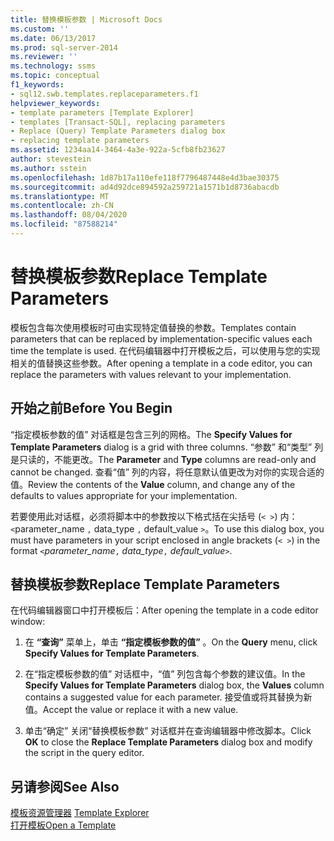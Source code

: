 ```yaml
---
title: 替换模板参数 | Microsoft Docs
ms.custom: ''
ms.date: 06/13/2017
ms.prod: sql-server-2014
ms.reviewer: ''
ms.technology: ssms
ms.topic: conceptual
f1_keywords:
- sql12.swb.templates.replaceparameters.f1
helpviewer_keywords:
- template parameters [Template Explorer]
- templates [Transact-SQL], replacing parameters
- Replace (Query) Template Parameters dialog box
- replacing template parameters
ms.assetid: 1234aa14-3464-4a3e-922a-5cfb8fb23627
author: stevestein
ms.author: sstein
ms.openlocfilehash: 1d87b17a110efe118f7796487448e4d3bae30375
ms.sourcegitcommit: ad4d92dce894592a259721a1571b1d8736abacdb
ms.translationtype: MT
ms.contentlocale: zh-CN
ms.lasthandoff: 08/04/2020
ms.locfileid: "87588214"
---
```

# <a name="replace-template-parameters"></a><span data-ttu-id="2abe9-102">替换模板参数</span><span class="sxs-lookup"><span data-stu-id="2abe9-102">Replace Template Parameters</span></span>
  <span data-ttu-id="2abe9-103">模板包含每次使用模板时可由实现特定值替换的参数。</span><span class="sxs-lookup"><span data-stu-id="2abe9-103">Templates contain parameters that can be replaced by implementation-specific values each time the template is used.</span></span> <span data-ttu-id="2abe9-104">在代码编辑器中打开模板之后，可以使用与您的实现相关的值替换这些参数。</span><span class="sxs-lookup"><span data-stu-id="2abe9-104">After opening a template in a code editor, you can replace the parameters with values relevant to your implementation.</span></span>  
  
## <a name="before-you-begin"></a><span data-ttu-id="2abe9-105">开始之前</span><span class="sxs-lookup"><span data-stu-id="2abe9-105">Before You Begin</span></span>  
 <span data-ttu-id="2abe9-106">“指定模板参数的值”  对话框是包含三列的网格。</span><span class="sxs-lookup"><span data-stu-id="2abe9-106">The **Specify Values for Template Parameters** dialog is a grid with three columns.</span></span> <span data-ttu-id="2abe9-107">“参数”  和“类型”  列是只读的，不能更改。</span><span class="sxs-lookup"><span data-stu-id="2abe9-107">The **Parameter** and **Type** columns are read-only and cannot be changed.</span></span> <span data-ttu-id="2abe9-108">查看“值”  列的内容，将任意默认值更改为对你的实现合适的值。</span><span class="sxs-lookup"><span data-stu-id="2abe9-108">Review the contents of the **Value** column, and change any of the defaults to values appropriate for your implementation.</span></span>  
  
 <span data-ttu-id="2abe9-109">若要使用此对话框，必须将脚本中的参数按以下格式括在尖括号 (`< >`) 内：`<`parameter_name  `,` data_type  `,` default_value  `>`。</span><span class="sxs-lookup"><span data-stu-id="2abe9-109">To use this dialog box, you must have parameters in your script enclosed in angle brackets (`< >`) in the format `<`*parameter_name*`,` *data_type*`,` *default_value*`>`.</span></span>  
  
## <a name="replace-template-parameters"></a><span data-ttu-id="2abe9-110">替换模板参数</span><span class="sxs-lookup"><span data-stu-id="2abe9-110">Replace Template Parameters</span></span>  
 <span data-ttu-id="2abe9-111">在代码编辑器窗口中打开模板后：</span><span class="sxs-lookup"><span data-stu-id="2abe9-111">After opening the template in a code editor window:</span></span>  
  
1.  <span data-ttu-id="2abe9-112">在 **“查询”** 菜单上，单击 **“指定模板参数的值”** 。</span><span class="sxs-lookup"><span data-stu-id="2abe9-112">On the **Query** menu, click **Specify Values for Template Parameters**.</span></span>  
  
2.  <span data-ttu-id="2abe9-113">在“指定模板参数的值”  对话框中，“值”  列包含每个参数的建议值。</span><span class="sxs-lookup"><span data-stu-id="2abe9-113">In the **Specify Values for Template Parameters** dialog box, the **Values** column contains a suggested value for each parameter.</span></span> <span data-ttu-id="2abe9-114">接受值或将其替换为新值。</span><span class="sxs-lookup"><span data-stu-id="2abe9-114">Accept the value or replace it with a new value.</span></span>  
  
3.  <span data-ttu-id="2abe9-115">单击“确定”  关闭“替换模板参数”  对话框并在查询编辑器中修改脚本。</span><span class="sxs-lookup"><span data-stu-id="2abe9-115">Click **OK** to close the **Replace Template Parameters** dialog box and modify the script in the query editor.</span></span>  
  
## <a name="see-also"></a><span data-ttu-id="2abe9-116">另请参阅</span><span class="sxs-lookup"><span data-stu-id="2abe9-116">See Also</span></span>  
 <span data-ttu-id="2abe9-117">[模板资源管理器](template-explorer.md) </span><span class="sxs-lookup"><span data-stu-id="2abe9-117">[Template Explorer](template-explorer.md) </span></span>  
 [<span data-ttu-id="2abe9-118">打开模板</span><span class="sxs-lookup"><span data-stu-id="2abe9-118">Open a Template</span></span>](open-a-template.md)  
  
  
